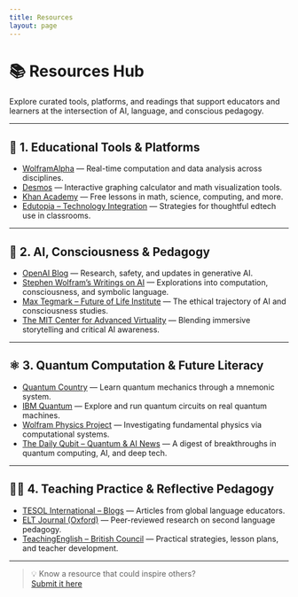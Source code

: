 ```yaml
---
title: Resources
layout: page
---
```



# 📚 Resources Hub

Explore curated tools, platforms, and readings that support educators and learners at the intersection of AI, language, and conscious pedagogy.

---

## 📘 1. Educational Tools & Platforms

- [WolframAlpha](https://www.wolframalpha.com/) — Real-time computation and data analysis across disciplines.
- [Desmos](https://www.desmos.com/) — Interactive graphing calculator and math visualization tools.
- [Khan Academy](https://www.khanacademy.org/) — Free lessons in math, science, computing, and more.
- [Edutopia – Technology Integration](https://www.edutopia.org/technology-integration) — Strategies for thoughtful edtech use in classrooms.

---

## 🧠 2. AI, Consciousness & Pedagogy

- [OpenAI Blog](https://openai.com/blog) — Research, safety, and updates in generative AI.
- [Stephen Wolfram’s Writings on AI](https://writings.stephenwolfram.com) — Explorations into computation, consciousness, and symbolic language.
- [Max Tegmark – Future of Life Institute](https://futureoflife.org/team/max-tegmark/) — The ethical trajectory of AI and consciousness studies.
- [The MIT Center for Advanced Virtuality](https://virtuality.mit.edu) — Blending immersive storytelling and critical AI awareness.

---

## ⚛️ 3. Quantum Computation & Future Literacy

- [Quantum Country](https://quantum.country) — Learn quantum mechanics through a mnemonic system.
- [IBM Quantum](https://quantum-computing.ibm.com/) — Explore and run quantum circuits on real quantum machines.
- [Wolfram Physics Project](https://www.wolframphysics.org) — Investigating fundamental physics via computational systems.
- [The Daily Qubit – Quantum & AI News](https://resonance-newsletters.beehiiv.com/subscribe?_bhlid=1caa0a078bf5814a3abb744f4c064f6fe58b6da0&utm_campaign=the-daily-qubit-traffic-flow-prediction-us-space-force-to-fly-most-advanced-quantum-inertial-sensor-in-space-and-more&utm_medium=newsletter&utm_source=resonance-newsletters.beehiiv.com) — A digest of breakthroughs in quantum computing, AI, and deep tech.

---

## 🧑‍🏫 4. Teaching Practice & Reflective Pedagogy

- [TESOL International – Blogs](https://www.tesol.org/connect/blog) — Articles from global language educators.
- [ELT Journal (Oxford)](https://academic.oup.com/eltj) — Peer-reviewed research on second language pedagogy.
- [TeachingEnglish – British Council](https://www.teachingenglish.org.uk/) — Practical strategies, lesson plans, and teacher development.

---

> 💡 Know a resource that could inspire others?  
> [Submit it here](https://docs.google.com/forms/d/e/1FAIpQLSdU05wDy1l6EdJxO99UQ4jCvYn35QcMWsGZKb62c8OkskCNig/viewform?usp=header)

